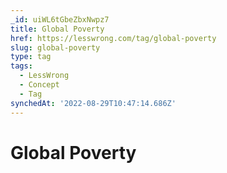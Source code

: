 ```yaml
---
_id: uiWL6tGbeZbxNwpz7
title: Global Poverty
href: https://lesswrong.com/tag/global-poverty
slug: global-poverty
type: tag
tags:
  - LessWrong
  - Concept
  - Tag
synchedAt: '2022-08-29T10:47:14.686Z'
---
```


# Global Poverty
